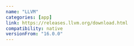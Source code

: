 ```yaml
---
name: "LLVM"
categories: [app]
link: https://releases.llvm.org/download.html
compatibility: native
versionFrom: "16.0.0"
---
```

